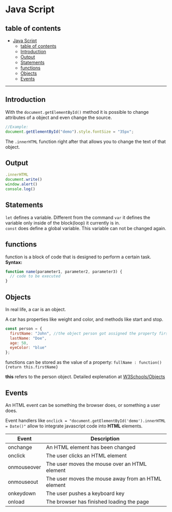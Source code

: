 # Java Script

## table of contents
- [Java Script](#java-script)
  - [table of contents](#table-of-contents)
  - [Introduction](#introduction)
  - [Output](#output)
  - [Statements](#statements)
  - [functions](#functions)
  - [Objects](#objects)
  - [Events](#events)

---
## Introduction
With the `document.getElementById()` method it is possible to change attributes of a object and even change the source.<br>

```javascript
//Example:
document.getElementById("demo").style.fontSize = "35px";
```
The `.innerHTML` function right after that allows you to change the text of that object.

## Output
```javascript
.innerHTML
document.write()
window.alert()
console.log()
```
## Statements
`let` defines a variable. Different from the command `var` it defines the variable only inside of the block(loop) it currently is in.<br>
`const` does define a global variable. This variable can not be changed again.

## functions
function is a block of code that is designed to perform a certain task.
**Syntax:**
```javascript
function name(parameter1, parameter2, parameter3) {
  // code to be executed
}
```
## Objects
In real life, a car is an object.

A car has properties like weight and color, and methods like start and stop.
```javascript
const person = {
  firstName: "John", //the object person got assigned the property first Name with the value "John"
  lastName: "Doe",
  age: 50,
  eyeColor: "blue"
};
```
functions can be stored as the value of a property: `fullName : function(){return this.firstName}`

**this** refers to the person object.
Detailed explenation at [W3Schools/Objects](https://www.w3schools.com/js/js_objects.asp)

## Events
An HTML event can be something the browser does, or something a user does.

Event handlers like `onclick = "document.getElementById('demo').innerHTML = Date()"` allow to integrate javascript code into **HTML** elements.

| Event       | Description                                        |
|-------------|----------------------------------------------------|
| onchange    | An HTML element has been changed                   |
| onclick     | The user clicks an HTML element                    |
| onmouseover | The user moves the mouse over an HTML element      |
| onmouseout  | The user moves the mouse away from an HTML element |
| onkeydown   | The user pushes a keyboard key                     |
| onload      | The browser has finished loading the page          |
